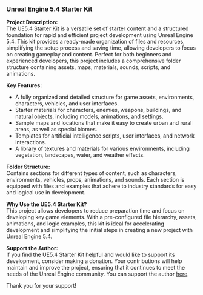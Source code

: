 ### Unreal Engine 5.4 Starter Kit

**Project Description:**  
The UE5.4 Starter Kit is a versatile set of starter content and a structured foundation for rapid and efficient project development using Unreal Engine 5.4. This kit provides a ready-made organization of files and resources, simplifying the setup process and saving time, allowing developers to focus on creating gameplay and content. Perfect for both beginners and experienced developers, this project includes a comprehensive folder structure containing assets, maps, materials, sounds, scripts, and animations.

**Key Features:**  
- A fully organized and detailed structure for game assets, environments, characters, vehicles, and user interfaces.
- Starter materials for characters, enemies, weapons, buildings, and natural objects, including models, animations, and settings.
- Sample maps and locations that make it easy to create urban and rural areas, as well as special biomes.
- Templates for artificial intelligence scripts, user interfaces, and network interactions.
- A library of textures and materials for various environments, including vegetation, landscapes, water, and weather effects.

**Folder Structure:**  
Contains sections for different types of content, such as characters, environments, vehicles, props, animations, and sounds. Each section is equipped with files and examples that adhere to industry standards for easy and logical use in development.

**Why Use the UE5.4 Starter Kit?**  
This project allows developers to reduce preparation time and focus on developing key game elements. With a pre-configured file hierarchy, assets, animations, and logic examples, this kit is ideal for accelerating development and simplifying the initial steps in creating a new project with Unreal Engine 5.4.

**Support the Author:**  
If you find the UE5.4 Starter Kit helpful and would like to support its development, consider making a donation. Your contributions will help maintain and improve the project, ensuring that it continues to meet the needs of the Unreal Engine community. You can support the author [here](https://discord.gg/6AGJ46hfFr). 

Thank you for your support!